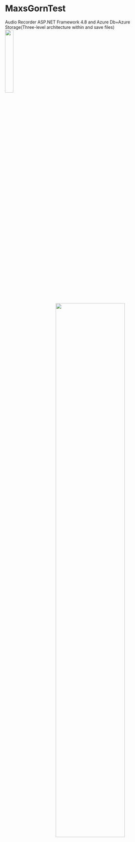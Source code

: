 # MaxsGornTest
<html>
<head>
Audio Recorder ASP.NET Framework 4.8 and Azure Db+Azure Storage(Three-level architecture within and save files)
</head>
<body>
  <div class="row"> 
  <div class="column">
    <img src="https://i.ibb.co/7Gh2LJk/photo-2020-07-15-04-07-23.jpg" align="left" width=23%  />
  </div>
  <div class="column">
  <img src="https://i.ibb.co/BG99cPM/Screenshot-1.png" align="right"  width=67% />
  </div>  
</div>
   
</body></html>
